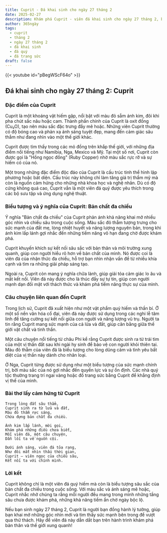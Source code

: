 ```yaml
---
title: Cuprit - Đá khai sinh cho ngày 27 tháng 2
date: 2025-02-27
description: Khám phá Cuprit - viên đá khai sinh cho ngày 27 tháng 2, biểu tượng của Bản chất đa chiều. Cùng tìm hiểu ý nghĩa sâu sắc của viên đá độc đáo này.
author: 365ngày
tags:
  - cuprit
  - tháng 2
  - ngày 27 tháng 2
  - đá khai sinh
  - đá quý
  - đá trang sức
draft: false
---
```


{{< youtube id="pBegWScF64o" >}}


## Đá khai sinh cho ngày 27 tháng 2: Cuprit

### Đặc điểm của Cuprit

Cuprit là một khoáng vật hiếm gặp, nổi bật với màu đỏ sẫm ánh kim, đôi khi pha chút sắc nâu hoặc cam. Thành phần chính của Cuprit là oxit đồng (Cu₂O), tạo nên màu sắc đặc trưng đầy mê hoặc. Những viên Cuprit thường có độ bóng cao và phản xạ ánh sáng tuyệt đẹp, mang đến cảm giác sâu thẳm như đang nhìn vào một thế giới khác.

Cuprit được tìm thấy trong các mỏ đồng trên khắp thế giới, với những địa điểm nổi tiếng như Namibia, Nga, Mexico và Mỹ. Tại một số nơi, Cuprit còn được gọi là "Hồng ngọc đồng" (Ruby Copper) nhờ màu sắc rực rỡ và sự hiếm có của nó.

Một trong những đặc điểm độc đáo của Cuprit là cấu trúc tinh thể hình lập phương hoặc bát diện. Cấu trúc này không chỉ làm tăng giá trị thẩm mỹ mà còn là nguồn cảm hứng cho những nhà khoa học và nghệ nhân. Dù có độ cứng không quá cao, Cuprit vẫn là một viên đá quý được yêu thích trong các bộ sưu tập và ứng dụng nghệ thuật.

### Biểu tượng và ý nghĩa của Cuprit: Bản chất đa chiều

Ý nghĩa "Bản chất đa chiều" của Cuprit phản ánh khả năng khai mở nhiều góc nhìn và chiều sâu trong cuộc sống. Màu sắc đỏ thẫm tượng trưng cho sức mạnh của đất mẹ, lòng nhiệt huyết và năng lượng nguyên bản, trong khi ánh kim lấp lánh gợi nhắc đến những tiềm năng vô hạn đang chờ được khám phá.

Cuprit khuyến khích sự kết nối sâu sắc với bản thân và môi trường xung quanh, giúp con người hiểu rõ hơn về bản chất của mình. Nó được coi là viên đá của nhận thức đa chiều, hỗ trợ bạn nhìn nhận vấn đề từ nhiều khía cạnh và tìm ra những giải pháp sáng tạo.

Ngoài ra, Cuprit còn mang ý nghĩa chữa lành, giúp giải tỏa cảm giác lo âu và mất kết nối. Viên đá này được cho là thúc đẩy sự tự tin, giúp con người mạnh dạn đối mặt với thách thức và khám phá tiềm năng thực sự của mình.

### Câu chuyện liên quan đến Cuprit

Trong lịch sử, Cuprit đã xuất hiện như một vật phẩm quý hiếm và thần bí. Ở một số nền văn hóa cổ đại, viên đá này được sử dụng trong các nghi lễ tâm linh để tăng cường sự kết nối giữa con người và năng lượng vũ trụ. Người ta tin rằng Cuprit mang sức mạnh của cả lửa và đất, giúp cân bằng giữa thế giới vật chất và tinh thần.

Một câu chuyện nổi tiếng từ châu Phi kể rằng Cuprit được sinh ra từ trái tim của một vị thần đất sau khi ngài hy sinh để bảo vệ con người khỏi thiên tai. Màu đỏ thẫm của viên đá là biểu tượng cho lòng dũng cảm và tình yêu bất diệt của vị thần này dành cho nhân loại.

Ở Nga, Cuprit từng được sử dụng như một biểu tượng của sức mạnh chính trị, bởi màu sắc của nó gợi nhắc đến quyền lực và sự ổn định. Các nhà quý tộc thường trang trí ngai vàng hoặc đồ trang sức bằng Cuprit để khẳng định vị thế của mình.

### Bài thơ lấy cảm hứng từ Cuprit

```
Trong lòng đất sâu thẳm,  
Cuprit sinh ra từ lửa và đất,  
Màu đỏ thẫm rực sáng,  
Chứa đựng bản chất đa chiều.  

Ánh kim lấp lánh, mời gọi,  
Khám phá những điều chưa biết,  
Mỗi viên đá, một câu chuyện,  
Dẫn lối ta về nguồn cội.  

Dưới ánh sáng, viên đá tỏa rạng,  
Như đôi mắt nhìn thấu thời gian,  
Cuprit – viên ngọc của chiều sâu,  
Kết nối ta với chính mình.  
```

### Lời kết

Cuprit không chỉ là một viên đá quý hiếm mà còn là biểu tượng sâu sắc của bản chất đa chiều trong cuộc sống. Với màu sắc và ánh sáng mê hoặc, Cuprit nhắc nhở chúng ta rằng mỗi người đều mang trong mình những tầng sâu chưa được khám phá, những khả năng tiềm ẩn chờ ngày bộc lộ.

Nếu bạn sinh ngày 27 tháng 2, Cuprit là người bạn đồng hành lý tưởng, giúp bạn khai mở những góc nhìn mới và tìm thấy sức mạnh bên trong để vượt qua thử thách. Hãy để viên đá này dẫn dắt bạn trên hành trình khám phá bản thân và thế giới xung quanh!